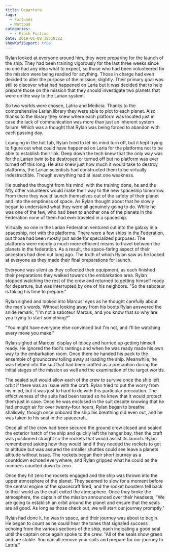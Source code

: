 ```yaml
---
title: Departure
tags:
  - Fortunes
  - Wattpad
categories:
  - - Flash Fiction
date: 2019-01-08 18:18:22
showKofiSuport: true
---
```


Rylan looked at everyone around him, they were preparing for the launch of the ship.  They had been training vigorously for the last three weeks since no one had any idea what to expect, so those who had been volunteered for the mission were being readied for anything.  Those in charge had even decided to alter the purpose of the mission, slightly.  Their primary goal was still to discover what had happened on Laria but it was decided that to help prepare those on the mission that they should investigate two planets that were on the way to the Larian system.

So two worlds were chosen, Latria and Medicia.  Thanks to the comprehensive Larian library they were able to plot to each planet.  Also thanks to the library they knew where each platform was located just in case the lack of communication was more than just an inherent system failure.  Which was a thought that Rylan was being forced to abandon with each passing day.<!-- more -->

Lounging in the hot tub, Rylan tried to let his mind turn off, but it kept trying to figure out what could have happened on Laria for the platforms not to be able to establish their link.  Deep down the tech knew that the only way was for the Larian twin to be destroyed or turned off but no platform was ever turned off this long.  He also knew just how much it would take to destroy platforms, the Larian scientists had constructed them to be virtually indestructible.  Though everything had at least one weakness.

He pushed the thought from his mind, with the training done, he and the fifty other volunteers would make their way to the new spaceship tomorrow.  From there they would launch themselves out of the safety of their planet and into the emptiness of space.  As Rylan thought about that he slowly began to understand what they were all genuinely going to do.  While he was one of the few, who had been to another one of the planets in the Federation none of them had ever traveled in a spaceship.

Virtually no one in the Larian Federation ventured out into the galaxy in a spaceship, not with the platforms.  There were a few ships in the Federation, but those had been mostly put aside for specialized purposes.  The platforms were merely a much more efficient means to travel between the planets in the federation.  As a result, the space-faring aspect of their ancestors had died out long ago.  The truth of which Rylan saw as he looked at everyone as they made their final preparations for launch.

Everyone was silent as they collected their equipment, as each finished their preparations they walked towards the embarkation area.  Rylan stopped watching the rest of the crew and returned to getting himself ready for departure, but was interrupted by one of his neighbors.  "So the saboteur is taking his time to prepare."

Rylan sighed and looked into Marcus' eyes as he thought carefully about the man's words.  Without looking away from his boots Rylan answered the snide remark, "I'm not a saboteur Marcus, and you know that so why are you trying to start something?"

"You might have everyone else convinced but I'm not, and I'll be watching every move you make."

Rylan sighed at Marcus' display of idiocy and hurried up getting himself ready.  He ignored the fool's rantings and when he was ready made his own way to the embarkation room.  Once there he handed his pack to the ensemble of groundcrew toiling away at loading the ship.  Meanwhile, he was helped into the suit that had been crafted as a precaution during the initial stages of the mission as well and the examination of the target worlds.

The sealed suit would allow each of the crew to survive once the ship left orbit if there was an issue with the craft.  Rylan tried to put the worry from his mind, but it was just to hard to do with this particular precaution.  The effectiveness of the suits had been tested so he knew that it would protect them just in case.  Once he was enclosed in the suit despite knowing that he had enough air for over twenty-four hours, Rylan began to breathe shallowly, though once onboard the ship his breathing did even out, and he was taken to his seat in the spacecraft.

Once all of the crew had been secured the ground crew closed and sealed the exterior hatch of the ship and quickly left the hanger bay, then the craft was positioned straight so the rockets that would assist its launch.  Rylan remembered asking how they would land if they needed the rockets to get to altitude but was assured the smaller shuttles could see leave a planets altitude without issue.  The rockets began their short journey as a countdown echoed everywhere, and Rylan gripped what he could as the numbers counted down to zero.

Once they hit zero the rockets engaged and the ship was thrown into the upper atmosphere of the planet.  They seemed to slow for a moment before the central engine of the spacecraft fired, and the rocket boosters fell back to their world as the craft exited the atmosphere.  Once they broke the atmosphere, the captain of the mission announced over their headsets, "We are going to establish an orbit around the planet and ensure that the seals are all good.  As long as those check out, we will start our journey promptly."

Rylan had done it, he was in space, and their journey was about to begin.  He began to count as he could hear the tones that signaled success echoing from the various sections of the ship, each indicating a good seal until the captain once again spoke to the crew.  "All of the seals show green and are stable.  You can all remove your suits and prepare for our journey to Latria."